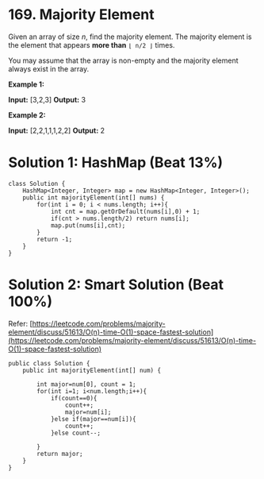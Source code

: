 # 169. Majority Element
Given an array of size  _n_, find the majority element. The majority element is the element that appears  **more than**  `⌊ n/2 ⌋`  times.

You may assume that the array is non-empty and the majority element always exist in the array.

**Example 1:**

**Input:** [3,2,3]
**Output:** 3

**Example 2:**

**Input:** [2,2,1,1,1,2,2]
**Output:** 2

# Solution 1: HashMap (Beat 13%)
```
class Solution {
    HashMap<Integer, Integer> map = new HashMap<Integer, Integer>();
    public int majorityElement(int[] nums) {
        for(int i = 0; i < nums.length; i++){
            int cnt = map.getOrDefault(nums[i],0) + 1;
            if(cnt > nums.length/2) return nums[i];
            map.put(nums[i],cnt);
        }
        return -1;
    }
}
```

# Solution 2: Smart Solution (Beat 100%)
Refer: [https://leetcode.com/problems/majority-element/discuss/51613/O(n)-time-O(1)-space-fastest-solution](https://leetcode.com/problems/majority-element/discuss/51613/O(n)-time-O(1)-space-fastest-solution)
```
public class Solution {
    public int majorityElement(int[] num) {

        int major=num[0], count = 1;
        for(int i=1; i<num.length;i++){
            if(count==0){
                count++;
                major=num[i];
            }else if(major==num[i]){
                count++;
            }else count--;
            
        }
        return major;
    }
}
```